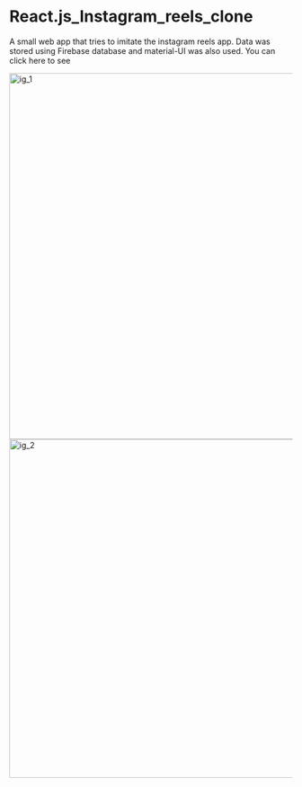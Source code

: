 # React.js_Instagram_reels_clone
 A small web app that tries to imitate the instagram reels app. Data was stored using Firebase database and material-UI was also used. You can <Link to="https://ig-reels-c530c.web.app/" >click here<Link>  to see 

 
<img width="652" alt="ig_1" src="https://github.com/turanserdar/React.js_Instagram/assets/85623664/c1642c03-2692-4de9-be78-b6122f7dc04a">
<img width="603" alt="ig_2" src="https://github.com/turanserdar/React.js_Instagram/assets/85623664/591e9bd4-a11b-43b3-b95c-4cb5be04442e">
